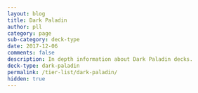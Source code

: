 ```yaml
---
layout: blog
title: Dark Paladin
author: pll
category: page
sub-category: deck-type
date: 2017-12-06
comments: false
description: In depth information about Dark Paladin decks.
deck-type: dark-paladin
permalink: /tier-list/dark-paladin/ 
hidden: true
---
```








